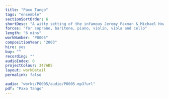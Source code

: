 ```yaml
---
title: "Paxo Tango"
tags: "ensemble"
sectionSortOrder: 6
shortDesc: "A witty setting of the infamous Jeremy Paxman & Michael Howard interview on Newsnight in 1997"
forces: "for soprano, baritone, piano, violin, viola and cello"
length: "6 mins"
workNumber: "P0005"
compositionYear: "2003"
hire: yes
buy: ""
recording: ""
audioIndex: 0
projectColour: 347AB5
layout: workDetail
permalink: false

audio: "works/P0005/audio/P0005.mp3?url"
pdf: "Paxo Tango"
---
```


